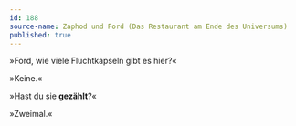 ```yaml
---
id: 188
source-name: Zaphod und Ford (Das Restaurant am Ende des Universums)
published: true
---
```

 »Ford, wie viele Fluchtkapseln gibt es hier?«

 »Keine.«

 »Hast du sie **gezählt**?«

 »Zweimal.«
